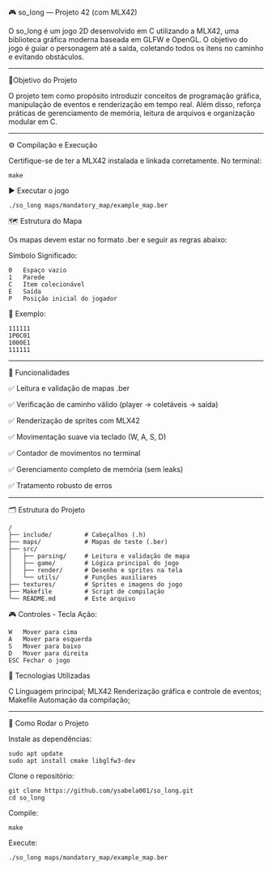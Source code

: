 🎮 so_long — Projeto 42 (com MLX42)

O so_long é um jogo 2D desenvolvido em C utilizando a MLX42, uma biblioteca gráfica moderna baseada em GLFW e OpenGL.
O objetivo do jogo é guiar o personagem até a saída, coletando todos os itens no caminho e evitando obstáculos.

---
📍Objetivo do Projeto

O projeto tem como propósito introduzir conceitos de programação gráfica, manipulação de eventos e renderização em tempo real.
Além disso, reforça práticas de gerenciamento de memória, leitura de arquivos e organização modular em C.

---

⚙️ Compilação e Execução

Certifique-se de ter a MLX42 instalada e linkada corretamente.
No terminal:
```
make
```

▶️ Executar o jogo
```
./so_long maps/mandatory_map/example_map.ber
```

🗺️ Estrutura do Mapa

Os mapas devem estar no formato .ber e seguir as regras abaixo:

Símbolo	Significado:
```
0	Espaço vazio
1	Parede
C	Item colecionável
E	Saída
P	Posição inicial do jogador
```

🧾 Exemplo:
```
111111
1P0C01
1000E1
111111
```
---
🧠 Funcionalidades

✅ Leitura e validação de mapas .ber

✅ Verificação de caminho válido (player → coletáveis → saída)

✅ Renderização de sprites com MLX42

✅ Movimentação suave via teclado (W, A, S, D)

✅ Contador de movimentos no terminal

✅ Gerenciamento completo de memória (sem leaks)

✅ Tratamento robusto de erros

---

🗂️ Estrutura do Projeto
```
/
├── include/         # Cabeçalhos (.h)
├── maps/            # Mapas de teste (.ber)
├── src/
│   ├── parsing/     # Leitura e validação de mapa
│   ├── game/        # Lógica principal do jogo
│   ├── render/      # Desenho e sprites na tela
│   └── utils/       # Funções auxiliares
├── textures/        # Sprites e imagens do jogo
├── Makefile         # Script de compilação
└── README.md        # Este arquivo
```

🎮 Controles - Tecla	Ação:
```
W	Mover para cima
A	Mover para esquerda
S	Mover para baixo
D	Mover para direita
ESC	Fechar o jogo
```

🧰 Tecnologias Utilizadas

C	Linguagem principal;
MLX42	Renderização gráfica e controle de eventos;
Makefile	Automação da compilação;

---

🧩 Como Rodar o Projeto

Instale as dependências:
```
sudo apt update
sudo apt install cmake libglfw3-dev
```

Clone o repositório:
```
git clone https://github.com/ysabela001/so_long.git
cd so_long
```

Compile:
```
make
```

Execute:
```
./so_long maps/mandatory_map/example_map.ber
```
